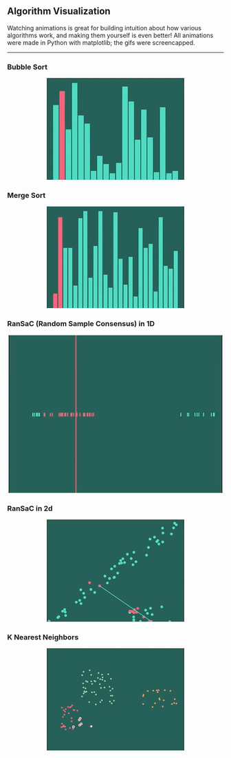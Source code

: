 ## Algorithm Visualization

Watching animations is great for building intuition about how various algorithms work, and making them yourself is even better! All animations were made in Python with matplotlib; the gifs were screencapped.

---

### Bubble Sort

<p align="center">
<img src="https://github.com/snorthway/algo-viz/blob/master/gifs/bubble_sort.gif" alt="Animation of the bubble sort algorithm on a bar graph"/>
</p>

### Merge Sort

<p align="center">
<img src="https://github.com/snorthway/algo-viz/blob/master/gifs/merge_sort.gif" alt="Animation of the merge sort algorithm on a bar graph"/>
</p>

### RanSaC (Random Sample Consensus) in 1D


<p align="center">
<img src="https://github.com/snorthway/algo-viz/blob/master/gifs/ransac_1d.gif" alt="Animation of the RanSaC algorithm in one dimension"/>
</p>

### RanSaC in 2d

<p align="center">
<img src="https://github.com/snorthway/algo-viz/blob/master/gifs/ransac_2d.gif" alt="Animation of the RanSaC algorithm in two dimensions"/>
</p>

### K Nearest Neighbors

<p align="center">
  <img src="https://github.com/snorthway/algo-viz/blob/master/gifs/k_nearest_neighbors.gif" alt="Animation of the K Nearest Neighbors algorithm"/>
</p>
